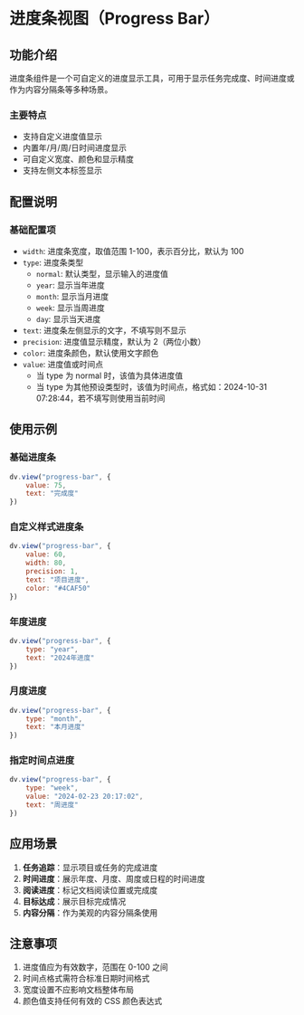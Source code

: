 # 进度条视图（Progress Bar）

## 功能介绍
进度条组件是一个可自定义的进度显示工具，可用于显示任务完成度、时间进度或作为内容分隔条等多种场景。

### 主要特点
- 支持自定义进度值显示
- 内置年/月/周/日时间进度显示
- 可自定义宽度、颜色和显示精度
- 支持左侧文本标签显示

## 配置说明

### 基础配置项
- `width`: 进度条宽度，取值范围 1-100，表示百分比，默认为 100
- `type`: 进度条类型
  - `normal`: 默认类型，显示输入的进度值
  - `year`: 显示当年进度
  - `month`: 显示当月进度
  - `week`: 显示当周进度
  - `day`: 显示当天进度
- `text`: 进度条左侧显示的文字，不填写则不显示
- `precision`: 进度值显示精度，默认为 2（两位小数）
- `color`: 进度条颜色，默认使用文字颜色
- `value`: 进度值或时间点
  - 当 type 为 normal 时，该值为具体进度值
  - 当 type 为其他预设类型时，该值为时间点，格式如：2024-10-31 07:28:44，若不填写则使用当前时间

## 使用示例

### 基础进度条
```javascript
dv.view("progress-bar", {
    value: 75,
    text: "完成度"
})
```

### 自定义样式进度条
```javascript
dv.view("progress-bar", {
    value: 60,
    width: 80,
    precision: 1,
    text: "项目进度",
    color: "#4CAF50"
})
```

### 年度进度
```javascript
dv.view("progress-bar", {
    type: "year",
    text: "2024年进度"
})
```

### 月度进度
```javascript
dv.view("progress-bar", {
    type: "month",
    text: "本月进度"
})
```

### 指定时间点进度
```javascript
dv.view("progress-bar", {
    type: "week",
    value: "2024-02-23 20:17:02",
    text: "周进度"
})
```

## 应用场景

1. **任务追踪**：显示项目或任务的完成进度
2. **时间进度**：展示年度、月度、周度或日程的时间进度
3. **阅读进度**：标记文档阅读位置或完成度
4. **目标达成**：展示目标完成情况
5. **内容分隔**：作为美观的内容分隔条使用

## 注意事项

1. 进度值应为有效数字，范围在 0-100 之间
2. 时间点格式需符合标准日期时间格式
3. 宽度设置不应影响文档整体布局
4. 颜色值支持任何有效的 CSS 颜色表达式